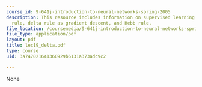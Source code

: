 ```yaml
---
course_id: 9-641j-introduction-to-neural-networks-spring-2005
description: This resource includes information on supervised learning problem, delta
  rule, delta rule as gradient descent, and Hebb rule.
file_location: /coursemedia/9-641j-introduction-to-neural-networks-spring-2005/3a747021641360929b6131a373adc9c2_lec19_delta.pdf
file_type: application/pdf
layout: pdf
title: lec19_delta.pdf
type: course
uid: 3a747021641360929b6131a373adc9c2

---
```

None